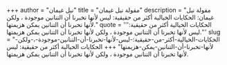 +++
author = "نيل غيمان"
title = "مقولة نيل غيمان"
description = "مقولة نيل غيمان: الحكايات الخيالية أكثر من حقيقية: ليس لأنها تخبرنا أن التنانين موجودة ، ولكن لأنها تخبرنا أن التنانين يمكن هزيمتها."
quote = '''الحكايات الخيالية أكثر من حقيقية: ليس لأنها تخبرنا أن التنانين موجودة ، ولكن لأنها تخبرنا أن التنانين يمكن هزيمتها.'''
slug = "الحكايات-الخيالية-أكثر-من-حقيقية:-ليس-لأنها-تخبرنا-أن-التنانين-موجودة-،-ولكن-لأنها-تخبرنا-أن-التنانين-يمكن-هزيمتها"
+++
الحكايات الخيالية أكثر من حقيقية: ليس لأنها تخبرنا أن التنانين موجودة ، ولكن لأنها تخبرنا أن التنانين يمكن هزيمتها.
